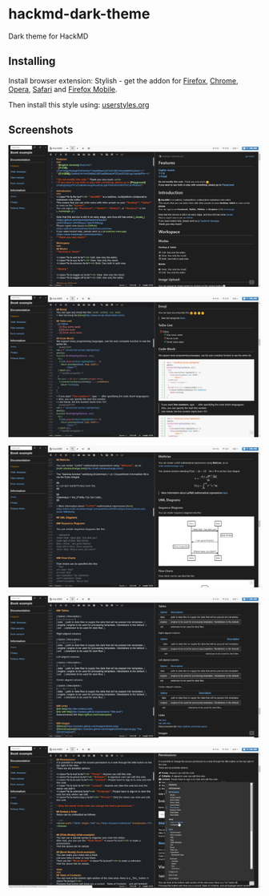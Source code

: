 # hackmd-dark-theme
Dark theme for HackMD

## Installing
Install browser extension: Stylish - get the addon for [Firefox](https://addons.mozilla.org/en-US/firefox/addon/2108/), [Chrome](https://chrome.google.com/extensions/detail/fjnbnpbmkenffdnngjfgmeleoegfcffe), [Opera](https://addons.opera.com/en/extensions/details/stylish/), [Safari](http://sobolev.us/stylish/) and [Firefox Mobile](https://addons.mozilla.org/en-US/firefox/addon/2108/).

Then install this style using: [userstyles.org](https://userstyles.org/styles/147272/hackmd-dark-theme)

## Screenshots
![](./Screenshot/HackMD-Dark-Theme_1.png)

![](./Screenshot/HackMD-Dark-Theme_2.png)

![](./Screenshot/HackMD-Dark-Theme_3.png)

![](./Screenshot/HackMD-Dark-Theme_4.png)

![](./Screenshot/HackMD-Dark-Theme_5.png)
